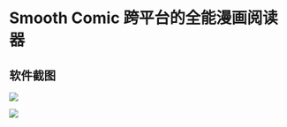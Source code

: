 # Smooth Comic 跨平台的全能漫画阅读器

## 软件截图

![](D:\code\smooth-comic\img\screenshot-windows-01.png)

![](D:\code\smooth-comic\img\screenshot-android-01.jpg)